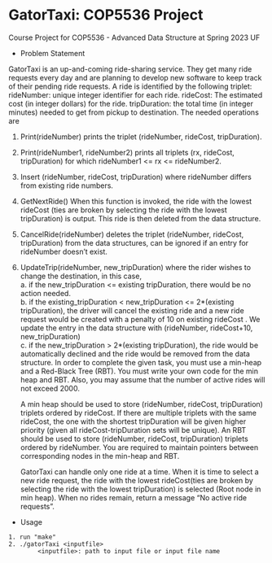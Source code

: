 # GatorTaxi: COP5536 Project

Course Project for COP5536 - Advanced Data Structure at Spring 2023 UF

- Problem Statement<br>

GatorTaxi is an up-and-coming ride-sharing service. They get many ride requests every day and are
planning to develop new software to keep track of their pending ride requests.
A ride is identified by the following triplet:
rideNumber: unique integer identifier for each ride.
rideCost: The estimated cost (in integer dollars) for the ride.
tripDuration: the total time (in integer minutes) needed to get from pickup to destination.
The needed operations are

1. Print(rideNumber) prints the triplet (rideNumber, rideCost, tripDuration).
2. Print(rideNumber1, rideNumber2) prints all triplets (rx, rideCost, tripDuration) for which
   rideNumber1 <= rx <= rideNumber2.
3. Insert (rideNumber, rideCost, tripDuration) where rideNumber differs from existing ride
   numbers.
4. GetNextRide() When this function is invoked, the ride with the lowest rideCost (ties are broken by
   selecting the ride with the lowest tripDuration) is output. This ride is then deleted from the data
   structure.
5. CancelRide(rideNumber) deletes the triplet (rideNumber, rideCost, tripDuration) from the data
   structures, can be ignored if an entry for rideNumber doesn’t exist.
6. UpdateTrip(rideNumber, new_tripDuration) where the rider wishes to change the destination, in
   this case,<br>
   a. if the new_tripDuration <= existing tripDuration, there would be no action needed.<br>
   b. if the existing_tripDuration < new_tripDuration <= 2\*(existing tripDuration), the driver will
   cancel the existing ride and a new ride request would be created with a penalty of 10 on
   existing rideCost . We update the entry in the data structure with (rideNumber, rideCost+10,
   new_tripDuration)<br>
   c. if the new_tripDuration > 2\*(existing tripDuration), the ride would be automatically declined
   and the ride would be removed from the data structure.
   In order to complete the given task, you must use a min-heap and a Red-Black Tree (RBT). You must
   write your own code for the min heap and RBT. Also, you may assume that the number of active rides
   will not exceed 2000.

   A min heap should be used to store (rideNumber, rideCost, tripDuration) triplets ordered by
   rideCost. If there are multiple triplets with the same rideCost, the one with the shortest tripDuration
   will be given higher priority (given all rideCost-tripDuration sets will be unique). An RBT should be
   used to store (rideNumber, rideCost, tripDuration) triplets ordered by rideNumber. You are required
   to maintain pointers between corresponding nodes in the min-heap and RBT.

   GatorTaxi can handle only one ride at a time. When it is time to select a new ride request, the ride with
   the lowest rideCost(ties are broken by selecting the ride with the lowest tripDuration) is selected (Root
   node in min heap). When no rides remain, return a message “No active ride requests”.

- Usage
```
1. run "make"
2. ./gatorTaxi <inputfile>
        <inputfile>: path to input file or input file name
```
